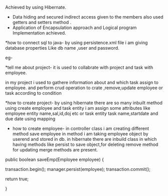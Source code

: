  Achieved by using Hibernate.
- Data hiding and secured indirect access given to the members also used getters and setters method .
- Application of Encapsulation approach and Logical program Implementation achieved.


*how to connect sql to java-
by using persistence.xml file i am giving database properties Like db name ,user and password.

eg-<property name="javax.persistence.jdbc.driver"
    value="org.postgresql.Driver" /> <!-- DB Driver -->
   <property name="javax.persistence.jdbc.url"
    value="jdbc:postgresql://localhost:5432/PasswordManagement" /> <!-- DB Name -->
   <property name="javax.persistence.jdbc.user"
    value="postgres" /> <!-- DB User -->
   <property name="javax.persistence.jdbc.password"
    value="root" /> <!-- DB Password -->

*tell me about project-
it is used to collabrate with project and task with employee.

in my project i used to gathere information about and which task assign to employee.
and perform crud operation to crate ,remove,update employee or task according to condition



*how to create project-
by using hibernate there are so many inbuilt method using create employee and task entity i am assign some attributes like employee entity name,sal,id,doj etc or task entity task name,startdate and due date using mapping

* how to create employee-
in controller class i am creating different method save employee in method i am taking employee object by userend and stored in db.
in hibernate there are inbuild class in which having methods like persist to save object,for deleting remove method for updating merge methods are present.

public boolean saveEmp(Employee employee) {

  transaction.begin();
  manager.persist(employee);
  transaction.commit();

  return true;

 }
